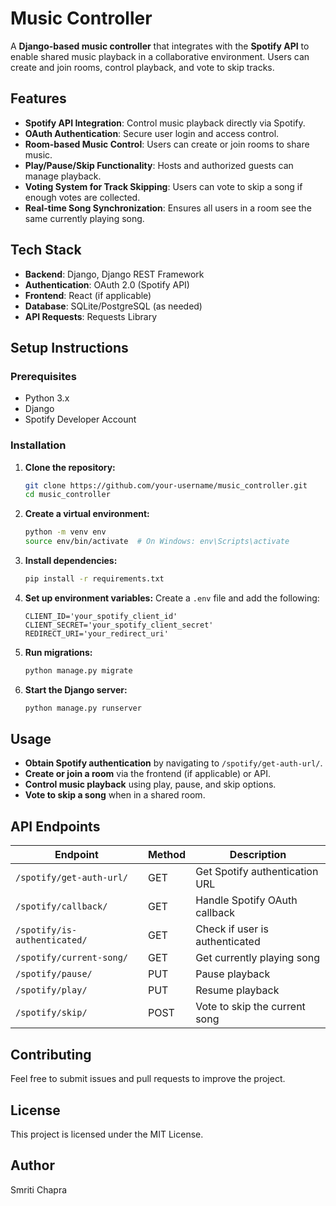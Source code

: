 # Music Controller

A **Django-based music controller** that integrates with the **Spotify API** to enable shared music playback in a collaborative environment. Users can create and join rooms, control playback, and vote to skip tracks.

## Features
- **Spotify API Integration**: Control music playback directly via Spotify.
- **OAuth Authentication**: Secure user login and access control.
- **Room-based Music Control**: Users can create or join rooms to share music.
- **Play/Pause/Skip Functionality**: Hosts and authorized guests can manage playback.
- **Voting System for Track Skipping**: Users can vote to skip a song if enough votes are collected.
- **Real-time Song Synchronization**: Ensures all users in a room see the same currently playing song.

## Tech Stack
- **Backend**: Django, Django REST Framework
- **Authentication**: OAuth 2.0 (Spotify API)
- **Frontend**: React (if applicable)
- **Database**: SQLite/PostgreSQL (as needed)
- **API Requests**: Requests Library

## Setup Instructions

### Prerequisites
- Python 3.x
- Django
- Spotify Developer Account

### Installation
1. **Clone the repository:**
   ```sh
   git clone https://github.com/your-username/music_controller.git
   cd music_controller
   ```

2. **Create a virtual environment:**
   ```sh
   python -m venv env
   source env/bin/activate  # On Windows: env\Scripts\activate
   ```

3. **Install dependencies:**
   ```sh
   pip install -r requirements.txt
   ```

4. **Set up environment variables:**
   Create a `.env` file and add the following:
   ```
   CLIENT_ID='your_spotify_client_id'
   CLIENT_SECRET='your_spotify_client_secret'
   REDIRECT_URI='your_redirect_uri'
   ```

5. **Run migrations:**
   ```sh
   python manage.py migrate
   ```

6. **Start the Django server:**
   ```sh
   python manage.py runserver
   ```

## Usage
- **Obtain Spotify authentication** by navigating to `/spotify/get-auth-url/`.
- **Create or join a room** via the frontend (if applicable) or API.
- **Control music playback** using play, pause, and skip options.
- **Vote to skip a song** when in a shared room.

## API Endpoints
| Endpoint | Method | Description |
|----------|--------|-------------|
| `/spotify/get-auth-url/` | GET | Get Spotify authentication URL |
| `/spotify/callback/` | GET | Handle Spotify OAuth callback |
| `/spotify/is-authenticated/` | GET | Check if user is authenticated |
| `/spotify/current-song/` | GET | Get currently playing song |
| `/spotify/pause/` | PUT | Pause playback |
| `/spotify/play/` | PUT | Resume playback |
| `/spotify/skip/` | POST | Vote to skip the current song |

## Contributing
Feel free to submit issues and pull requests to improve the project.

## License
This project is licensed under the MIT License.

## Author
Smriti Chapra
